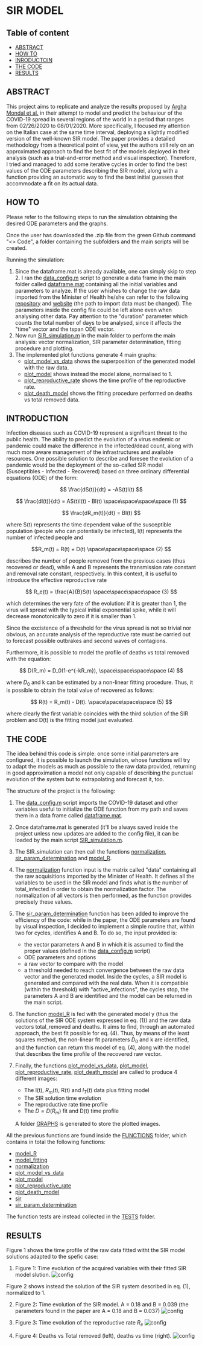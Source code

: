 # SIR MODEL

## Table of content
* [ABSTRACT](#ABSTRACT)
* [HOW TO](#HOW-TO)
* [INRODUCTOIN](#THE-THEORY)
* [THE CODE](#THE-CODE)
* [RESULTS](#RESULTS)


## ABSTRACT

This project aims to replicate and analyze the results proposed by [Argha Mondal et al.](https://doi.org/10.1016/j.chaos.2020.110057) in their attempt to model and predict the behaviour of the COVID-19 spread in several regions of the world in a period that ranges from 02/26/2020 to 08/01/2020. 
More specifically, I focused my attention on the Italian case at the same time interval, deploying a slightly modified version of the well-known SIR model. 
The paper provides a detailed methodology from a theoretical point of view, yet the authors still rely on an approximated approach to find the best fit of the models deployed in their analysis (such as a trial-and-error method and visual inspection). 
Therefore, I tried and managed to add some iterative cycles in order to find the best values of the ODE parameters describing the SIR model, along with a function providing an automatic way to find the best initial guesses that accommodate a fit on its actual data. 

## HOW TO

Please refer to the following steps to run the simulation obtaining the desired ODE parameters and the graphs.

Once the user has downloaded the .zip file from the green Github command "<> Code", a folder containing the subfolders and the main scripts will be created.

Running the simulation: 
1. Since the dataframe.mat is already available, one can simply skip to step 2. I ran the [data_config.m](https://github.com/EvansPer/SIR_MODEL/blob/main/data_config.m) script to generate a data frame in the main folder called [dataframe.mat](https://github.com/EvansPer/SIR_MODEL/blob/main/dataframe.m) containing all the initial variables and parameters to analyze. If the user whishes to change the raw data imported from the Minister of Health he/she can refer to the following [repository](https://github.com/pcm-dpc/COVID-19/blob/master/dati-andamento-nazionale/dpc-covid19-ita-andamento-nazionale.csv) and [website](https://www.worldometers.info/coronavirus/country/italy/#graph-cases-daily) (the path to import data must be changed). The parameters inside the config file could be left alone even when analysing other data. Pay attention to the "duration" parameter which counts the total number of days to be analysed, since it affects the "time" vector and the tspan ODE vector. 
2. Now run [SIR_simulation.m](https://github.com/EvansPer/SIR_MODEL/blob/main/SIR_simulation.m) in the main folder to perform the main analysis: vector normalization, SIR parameter determination, fitting procedure and plotting.
3. The implemented plot functions generate 4 main graphs: 
    - [plot_model_vs_data](https://github.com/EvansPer/SIR_MODEL/blob/main/FUNCTIONS/plot_model_vs_data.m) shows the superposition of the generated model with the raw data.
    - [plot_model](https://github.com/EvansPer/SIR_MODEL/blob/main/FUNCTIONS/plot_model.m) shows instead the model alone, normalised to 1.
    - [plot_reproductive_rate](https://github.com/EvansPer/SIR_MODEL/blob/main/FUNCTIONS/plot_reproductive_rate.m) shows the time profile of the reproductive rate.
    - [plot_death_model](https://github.com/EvansPer/SIR_MODEL/blob/main/FUNCTIONS/plot_death_model.m) shows the fitting procedure performed on deaths vs total removed data.

 

## INTRODUCTION

Infection diseases such as COVID-19 represent a significant threat to the public health. The ability to predict the evolution of a virus endemic or pandemic could make the difference in the infected/dead count, along with much more aware management of the infrastructures and available resources.
One possible solution to describe and foresee the evolution of a pandemic would be the deployment of the so-called SIR model (Susceptibles - Infected - Recovered) based on three ordinary differential equations (ODE) of the form:

$$ \frac{dS(t)}{dt} = -AS(t)I(t) $$

$$ \frac{dI(t)}{dt} = AS(t)I(t) - BI(t) \space\space\space\space (1) $$

$$ \frac{dR_m(t)}{dt} = BI(t) $$

where S(t) represents the time dependent value of the susceptible population (people who can potentially be infected), I(t) represents the number of infected people and 

$$R_m(t) = R(t) + D(t) \space\space\space\space (2) $$ 

describes the number of people removed from the previous cases (thus recovered or dead), while A and B represents the transmission rate constant and removal rate constant, respectively.
In this context, it is useful to introduce the effective reproductive rate

$$ R_e(t) = \frac{A}{B}S(t) \space\space\space\space (3) $$

which determines the very fate of the evolution: if it is greater than 1, the virus will spread with the typical initial exponential spike, while it will decrease monotonically to zero if it is smaller than 1.

Since the excistence of a threshold for the virus spread is not so trivial nor obvious, an accurate analysis of the reproductive rate must be carried out to forecast possible outbrakes and second waves of contagions. 

Furthermore, it is possible to model the profile of deaths vs total removed with the equation:

$$ D(R_m) = D_0(1-e^{-kR_m}), \space\space\space\space (4) $$

where $D_0$ and k can be estimated by a non-linear fitting procedure. Thus, it is possible to obtain the total value of recovered as follows:

$$ R(t) = R_m(t) - D(t). \space\space\space\space (5) $$

where clearly the first variable coincides with the third solution of the SIR problem and D(t) is the fitting model just evaluated.

## THE CODE

The idea behind this code is simple: once some initial parameters are configured, it is possible to launch the simulation, whose functions will try to adapt the models as much as possible to the raw data provided, returning in good approximation a model not only capable of describing the punctual evolution of the system but to extrapolating and forecast it, too.

The structure of the project is the following:

1. The [data_config.m](https://github.com/EvansPer/SIR_MODEL/blob/main/data_config.m) script imports the COVID-19 dataset and other variables useful to initialize the ODE function from my path and saves them in a data frame called [dataframe.mat](https://github.com/EvansPer/SIR_MODEL/blob/main/dataframe.m). 
2. Once dataframe.mat is generated (it'll be always saved inside the project unless new updates are added to the config file), it can be loaded by the main script [SIR_simulation.m](https://github.com/EvansPer/SIR_MODEL/blob/main/SIR_simulation.m).
3. The SIR_simulation can then call the functions [normalization](https://github.com/EvansPer/SIR_MODEL/blob/main/FUNCTIONS/normalization.m), [sir_param_determination](https://github.com/EvansPer/SIR_MODEL/blob/main/FUNCTIONS/sir_param_determination.m) and [model_R](https://github.com/EvansPer/SIR_MODEL/blob/main/SFUNCTIONS/model_R.m).
4. The [normalization](https://github.com/EvansPer/SIR_MODEL/blob/main/FUNCTIONS/normalization.m) function input is the matrix called "data" containing all the raw acquisitions imported by the Minister of Health. It defines all the variables to be used in the SIR model and finds what is the number of total_infected in order to obtain the normalization factor. The normalization of all vectors is then performed, as the function provides precisely these values. 
5. The [sir_param_determination](https://github.com/EvansPer/SIR_MODEL/blob/main/FUNCTIONS/sir_param_determination.m) function has been added to improve the efficiency of the code: while in the paper, the ODE parameters are found by visual inspection, I decided to implement a simple routine that, within two for cycles, identifies A and B.
To do so, the input provided is:
    - the vector parameters A and B in which it is assumed to find the proper values (defined in the [data_config.m](https://github.com/EvansPer/SIR_MODEL/blob/main/data_config.m) script)
    - ODE parameters and options
    - a raw vector to compare with the model
    - a threshold needed to reach convergence between the raw data vector and the generated model.
Inside the cycles, a SIR model is generated and compared with the real data. When it is compatible (within the threshold) with "active_infections", the cycles stop, the parameters A and B are identified and the model can be returned in the main script.
6. The function [model_R](https://github.com/EvansPer/SIR_MODEL/blob/main/FUNCTIONS/model_R.m) is fed with the generated model y (thus the solutions of the SIR ODE system expressed in eq. (1)) and the raw data vectors total_removed and deaths. It aims to find, through an automated approach, the best fit possible for eq. (4). Thus, by means of the least squares method, the non-linear fit parameters $D_0$ and k are identified, and the function can return this model of eq. (4), along with the model that describes the time profile of the recovered raw vector. 
7. Finally, the functions [plot_model_vs_data](https://github.com/EvansPer/SIR_MODEL/blob/main/FUNCTIONS/plot_model_vs_data.m), [plot_model](https://github.com/EvansPer/SIR_MODEL/blob/main/FUNCTIONS/plot_model.m), [plot_reproductive_rate](https://github.com/EvansPer/SIR_MODEL/blob/main/FUNCTIONS/plot_reproductive_rate.m), [plot_death_model](https://github.com/EvansPer/SIR_MODEL/blob/main/FUNCTIONS/plot_death_model.m) are called to produce 4 different images:
    - The I(t), $R_m(t)$, R(t) and $I_T(t)$ data plus fitting model
    - The SIR solution time evolution
    - The reproductive rate time profile 
    - The $D = D(R_m)$ fit and D(t) time profile
 
    A folder [GRAPHS](https://github.com/EvansPer/SIR_MODEL/blob/main/FUNCTIONS/GRAPHS) is generated to store the plotted images.
    
All the previous functions are found inside the [FUNCTIONS](https://github.com/EvansPer/SIR_MODEL/blob/main/FUNCTIONS) folder, which contains in total the following functions:
 - [model_R](https://github.com/EvansPer/SIR_MODEL/tree/main/FUNCTIONS/model_R.m)
 - [model_fitting](https://github.com/EvansPer/SIR_MODEL/tree/main/FUNCTIONS/model_fitting.m)
 - [normalization](https://github.com/EvansPer/SIR_MODEL/tree/main/FUNCTIONS/normalization.m)
 - [plot_model_vs_data](https://github.com/EvansPer/SIR_MODEL/blob/main/FUNCTIONS/plot_model_vs_data.m)
 - [plot_model](https://github.com/EvansPer/SIR_MODEL/blob/main/FUNCTIONS/plot_model.m)
 - [plot_reproductive_rate](https://github.com/EvansPer/SIR_MODEL/blob/main/FUNCTIONS/plot_reproductive_rate.m)
 - [plot_death_model](https://github.com/EvansPer/SIR_MODEL/blob/main/FUNCTIONS/plot_death_model.m)
 - [sir](https://github.com/EvansPer/SIR_MODEL/tree/main/FUNCTIONS/sir.m)
 - [sir_param_determination](https://github.com/EvansPer/SIR_MODEL/tree/main/FUNCTIONS/sir_param_determination.m)
   

The function tests are instead collected in the [TESTS](https://github.com/EvansPer/SIR_MODEL/blob/main/TESTS) folder.

## RESULTS

Figure 1 shows the time profile of the raw data fitted witht the SIR model solutions adapted to the spefic case:

1. Figure 1: Time evolution of the acquired variables with their fitted SIR model slution. 
![config](https://github.com/EvansPer/SIR_MODEL/blob/main/GRAPHS/MODEL_vs_DATA.jpg)

Figure 2 shows instead the solution of the SIR system described in eq. (1), normalized to 1.

2. Figure 2: Time evolution of the SIR model. A = 0.18 and B = 0.039 (the parameters found in the paper are A = 0.18 and B = 0.037)
![config](https://github.com/EvansPer/SIR_MODEL/blob/main/GRAPHS/MODEL.jpg)

3. Figure 3: Time evolution of the reproductive rate $R_e$
![config](https://github.com/EvansPer/SIR_MODEL/blob/main/GRAPHS/REPRODUCTIVE_RATE.jpg)

4. Figure 4: Deaths vs Total removed (left), deaths vs time (right).
![config](https://github.com/EvansPer/SIR_MODEL/blob/main/GRAPHS/MODEL_DEATHS.jpg)
